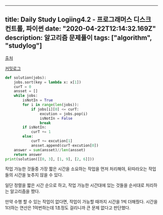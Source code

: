 
---
title: Daily Study Logiing4.2 - 프로그래머스 디스크 컨트롤, 파이썬
date: "2020-04-22T12:14:32.169Z"
description: 알고리즘 문제풀이
tags: ["algorithm", "studylog"] 
---
[출처](https://programmers.co.kr/learn/courses/30/lessons/42627)

[커밋로그](https://github.com/Jesscha/algorithmsolutions/commit/00f569e7da543a114aa062d25d2b2bc747dd9d16)

```python 
def solution(jobs):
    jobs.sort(key = lambda x: x[1])
    curT = 0
    ansset = [] 
    while jobs:
        isNotIn = True
        for i in range(len(jobs)):
            if jobs[i][0] <= curT:
                excution = jobs.pop(i)
                isNotIn = False
                break
        if isNotIn:
            curT += 1 
        else:
            curT += excution[1]
            ansset.append(curT-excution[0])
    answer = sum(ansset)//len(ansset)
    return answer
print(solution([[0, 3], [1, 9], [2, 6]]))
```

작업 가능한 것들중 가장 짧은 시간을 소요하는 작업을 먼저 처리해야, 뒤따라오는 작업들의 시간을 늦추지 않을 수 있다. 

일단 정렬을 짧은 시간 순으로 하고, 작업 가능한 시간대에 있는 것들을 순서대로 처리하는 알고리즘을 짰다.

만약 수행 할 수 있는 작업이 없다면, 작업이 가능할 때까지 시간을 1씩 더해줬다. 시간을 1더하는 연산은 1억번하는데 1초정도 걸리니까 큰 문제 없다고 판단했다. 


